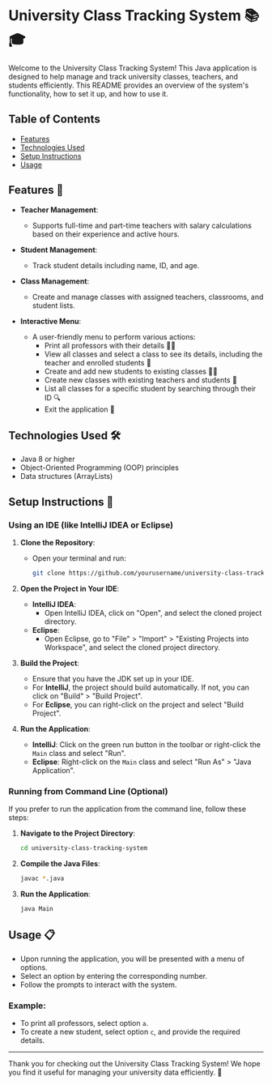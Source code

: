# University Class Tracking System 📚🎓

Welcome to the University Class Tracking System! This Java application is designed to help manage and track university classes, teachers, and students efficiently. This README provides an overview of the system's functionality, how to set it up, and how to use it.

## Table of Contents
- [Features](#features)
- [Technologies Used](#technologies-used)
- [Setup Instructions](#setup-instructions)
- [Usage](#usage)

## Features 🌟
- **Teacher Management**: 
  - Supports full-time and part-time teachers with salary calculations based on their experience and active hours.
  
- **Student Management**: 
  - Track student details including name, ID, and age.

- **Class Management**: 
  - Create and manage classes with assigned teachers, classrooms, and student lists.

- **Interactive Menu**: 
  - A user-friendly menu to perform various actions:
    - Print all professors with their details 🧑‍🏫
    - View all classes and select a class to see its details, including the teacher and enrolled students 📖
    - Create and add new students to existing classes 👩‍🎓
    - Create new classes with existing teachers and students 🏫
    - List all classes for a specific student by searching through their ID 🔍
    - Exit the application 🚪

## Technologies Used 🛠️
- Java 8 or higher
- Object-Oriented Programming (OOP) principles
- Data structures (ArrayLists)

## Setup Instructions 🚀

### Using an IDE (like IntelliJ IDEA or Eclipse)

1. **Clone the Repository**:
   - Open your terminal and run:
     ```bash
     git clone https://github.com/yourusername/university-class-tracking-system.git
     ```

2. **Open the Project in Your IDE**:
   - **IntelliJ IDEA**:
     - Open IntelliJ IDEA, click on "Open", and select the cloned project directory.
   - **Eclipse**:
     - Open Eclipse, go to "File" > "Import" > "Existing Projects into Workspace", and select the cloned project directory.

3. **Build the Project**:
   - Ensure that you have the JDK set up in your IDE.
   - For **IntelliJ**, the project should build automatically. If not, you can click on "Build" > "Build Project".
   - For **Eclipse**, you can right-click on the project and select "Build Project".

4. **Run the Application**:
   - **IntelliJ**: Click on the green run button in the toolbar or right-click the `Main` class and select "Run".
   - **Eclipse**: Right-click on the `Main` class and select "Run As" > "Java Application".

### Running from Command Line (Optional)

If you prefer to run the application from the command line, follow these steps:

1. **Navigate to the Project Directory**:
   ```bash
   cd university-class-tracking-system
   ```

2. **Compile the Java Files**:
   ```bash
   javac *.java
   ```

3. **Run the Application**:
   ```bash
   java Main
   ```

## Usage 📋
- Upon running the application, you will be presented with a menu of options.
- Select an option by entering the corresponding number.
- Follow the prompts to interact with the system.

### Example:
- To print all professors, select option `a`.
- To create a new student, select option `c`, and provide the required details.

---

Thank you for checking out the University Class Tracking System! We hope you find it useful for managing your university data efficiently. 🎉
